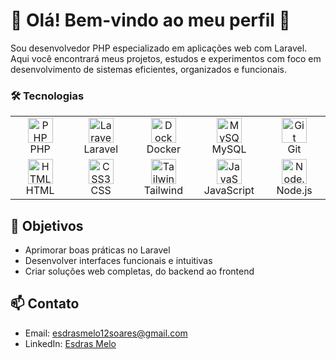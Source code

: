 # 👋 Olá! Bem-vindo ao meu perfil 🐘

Sou desenvolvedor PHP especializado em aplicações web com Laravel. Aqui você encontrará meus projetos, estudos e experimentos com foco em desenvolvimento de sistemas eficientes, organizados e funcionais.


### 🛠️ Tecnologias
<table>
  <tr>
    <td align="center" width="100">
      <img src="https://cdn.jsdelivr.net/gh/devicons/devicon@latest/icons/php/php-original.svg" width="40" alt="PHP"/><br/>PHP
    </td>
    <td align="center" width="100">
      <img src="https://cdn.jsdelivr.net/gh/devicons/devicon@latest/icons/laravel/laravel-original.svg" width="40" alt="Laravel"/><br/>Laravel
    </td>
    <td align="center" width="100">
      <img src="https://cdn.jsdelivr.net/gh/devicons/devicon@latest/icons/docker/docker-original.svg" width="40" alt="Docker"/><br/>Docker
    </td>
    <td align="center" width="100">
      <img src="https://cdn.jsdelivr.net/gh/devicons/devicon@latest/icons/mysql/mysql-original.svg" width="40" alt="MySQL"/><br/>MySQL
    </td>
    <td align="center" width="100">
      <img src="https://cdn.jsdelivr.net/gh/devicons/devicon@latest/icons/git/git-original.svg" width="40" alt="Git"/><br/>Git
    </td>
  </tr>
  <tr>
    <td align="center" width="100">
      <img src="https://cdn.jsdelivr.net/gh/devicons/devicon@latest/icons/html5/html5-original.svg" width="40" alt="HTML5"/><br/>HTML
    </td>
    <td align="center" width="100">
      <img src="https://cdn.jsdelivr.net/gh/devicons/devicon@latest/icons/css3/css3-original.svg" width="40" alt="CSS3"/><br/>CSS
    </td>
    <td align="center" width="100">
      <img src="https://cdn.jsdelivr.net/gh/devicons/devicon@latest/icons/tailwindcss/tailwindcss-original.svg" width="40" alt="Tailwind CSS"/><br/>Tailwind
    </td>
    <td align="center" width="100">
         <img src="https://cdn.jsdelivr.net/gh/devicons/devicon@latest/icons/javascript/javascript-original.svg" width="40" alt="JavaScript"/><br/>JavaScript
    </td>
      <td align="center" width="100">
      <img src="https://cdn.jsdelivr.net/gh/devicons/devicon@latest/icons/nodejs/nodejs-original.svg" width="40" alt="Node.js"/><br/>Node.js
    </td>
  </tr>
</table>

## 📌 Objetivos

- Aprimorar boas práticas no Laravel
- Desenvolver interfaces funcionais e intuitivas
- Criar soluções web completas, do backend ao frontend

## 📫 Contato

- Email: esdrasmelo12soares@gmail.com
- LinkedIn: [Esdras Melo](https://www.linkedin.com/in/esdras-melo-103351280/)
